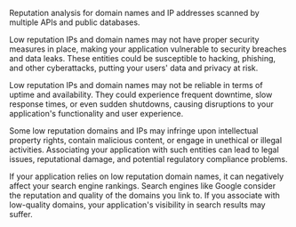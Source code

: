 Reputation analysis for domain names and IP addresses scanned by multiple APIs and public databases.

Low reputation IPs and domain names may not have proper security measures in place, making your application vulnerable to security breaches and data leaks. These entities could be susceptible to hacking, phishing, and other cyberattacks, putting your users' data and privacy at risk.

Low reputation IPs and domain names may not be reliable in terms of uptime and availability. They could experience frequent downtime, slow response times, or even sudden shutdowns, causing disruptions to your application's functionality and user experience.

Some low reputation domains and IPs may infringe upon intellectual property rights, contain malicious content, or engage in unethical or illegal activities. Associating your application with such entities can lead to legal issues, reputational damage, and potential regulatory compliance problems.

If your application relies on low reputation domain names, it can negatively affect your search engine rankings. Search engines like Google consider the reputation and quality of the domains you link to. If you associate with low-quality domains, your application's visibility in search results may suffer.
